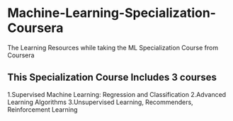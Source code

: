 # Machine-Learning-Specialization-Coursera

The Learning Resources while taking the ML Specialization Course from Coursera

## This Specialization Course Includes 3 courses

1.Supervised Machine Learning: Regression and Classification
2.Advanced Learning Algorithms
3.Unsupervised Learning, Recommenders, Reinforcement Learning
